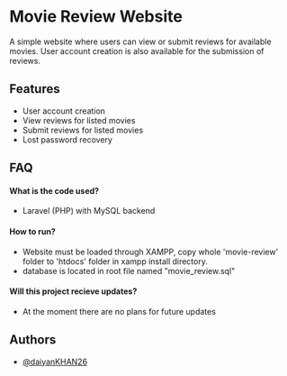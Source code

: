 
# Movie Review Website

A simple website where users can view or submit reviews for available movies. User account creation is also available for the submission of reviews.

## Features

- User account creation
- View reviews for listed movies
- Submit reviews for listed movies
- Lost password recovery

  
## FAQ

#### What is the code used?

- Laravel (PHP) with MySQL backend

#### How to run?

- Website must be loaded through XAMPP, copy whole 'movie-review' folder to 'htdocs' folder in xampp install directory.
- database is located in root file named "movie_review.sql"
  
#### Will this project recieve updates?
- At the moment there are no plans for future updates
## Authors

- [@daiyanKHAN26](https://github.com/daiyanKHAN26)

  